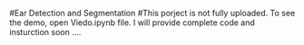 #Ear Detection and Segmentation
#This porject is not fully uploaded.
To see the demo, open Viedo.ipynb file.
I will provide complete code and insturction soon ....
